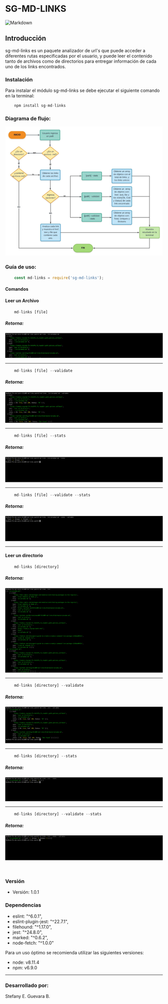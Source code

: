 # SG-MD-LINKS

![Markdown](https://encrypted-tbn0.gstatic.com/images?q=tbn:ANd9GcQofCXi_HQnlOjFpIvUhiIsX-nWjiBSs5dkZ0WmuNhg75xUyrNb)

## Introducción


sg-md-links es un paquete analizador de url's que puede acceder a diferentes rutas especificadas por el usuario, y puede leer el contenido tanto de archivos como de directorios para entregar información de cada uno de los links encontrados. 


### Instalación  

Para instalar el módulo sg-md-links se debe ejecutar el siguiente comando en la terminal: 
```js
    npm install sg-md-links
```

### Diagrama de flujo:
![Diagrama de flujo](https://github.com/efyguevara/SCL009-md-links/raw/dv/img/flujo.jpeg)


### Guía de uso:
```js
    const md-links = require('sg-md-links'); 
```  

#### Comandos

#### Leer un Archivo
```js
    md-links [file]
```
##### Retorna: 
![md-links ./ (file)](https://github.com/efyguevara/SCL009-md-links/raw/dv/img/file.png)

<hr>

```js
    md-links [file] --validate
```
##### Retorna: 
![md-links ./ (file) --validate](https://github.com/efyguevara/SCL009-md-links/raw/dv/img/fileValidate.png)

<hr>

```js
    md-links [file] --stats
```
##### Retorna: 
![md-links ./ (file) --stats](https://github.com/efyguevara/SCL009-md-links/raw/dv/img/fileStats.png)

<hr>

```js
    md-links [file] --validate --stats
```

##### Retorna: 
![md-links ./ (file) --validate --stats](https://github.com/efyguevara/SCL009-md-links/raw/dv/img/fileValidateStats.png)

<hr>

#### Leer un directorio
```js
    md-links [directory]
```
##### Retorna: 
![md-links ./ (directorio)](https://github.com/efyguevara/SCL009-md-links/raw/dv/img/directory.png)

<hr>

```js
    md-links [directory] --validate
```
##### Retorna: 
![md-links ./ --validate](https://github.com/efyguevara/SCL009-md-links/raw/dv/img/directoryValidate.png)

<hr>

```js
    md-links [directory] --stats
```
##### Retorna: 
![md-links ./ --stats](https://github.com/efyguevara/SCL009-md-links/raw/dv/img/directoryStats.png)

<hr>

```js
    md-links [directory] --validate --stats
```
##### Retorna: 
![md-links ./ --validate --stats](https://github.com/efyguevara/SCL009-md-links/raw/dv/img/directoryValidateStats.png)

<br>

### Versión
* Versión: 1.0.1


### Dependencias
* eslint: "^6.0.1",
* eslint-plugin-jest: "^22.7.1",
* filehound: "^1.17.0",
* jest: "^24.8.0",
* marked: "^0.6.2",
* node-fetch: "^1.0.0"


Para un uso óptimo se recomienda utilizar las siguientes versiones:
* node: v8.11.4
* npm: v6.9.0
<hr>

### Desarrollado por:

Stefany E. Guevara B.